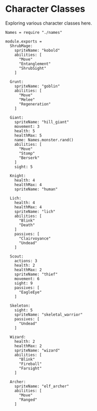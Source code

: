 Character Classes
=================

Exploring various character classes here.

    Names = require "./names"

    module.exports =
      ShrubMage:
        spriteName: "kobold"
        abilities: [
          "Move"
          "Entanglement"
          "ShrubSight"
        ]

      Grunt:
        spriteName: "goblin"
        abilities: [
          "Move"
          "Melee"
          "Regeneration"
        ]

      Giant:
        spriteName: "hill_giant"
        movement: 3
        health: 5
        healthMax: 5
        name: Names.monster.rand()
        abilities: [
          "Move"
          "Stomp"
          "Berserk"
        ]
        sight: 5

      Knight:
        health: 4
        healthMax: 4
        spriteName: "human"

      Lich:
        health: 4
        healthMax: 4
        spriteName: "lich"
        abilities: [
          "Blink"
          "Death"
        ]
        passives: [
          "Clairvoyance"
          "Undead"
        ]

      Scout:
        actions: 3
        health: 2
        healthMax: 2
        spriteName: "thief"
        movement: 6
        sight: 9
        passives: [
          "EagleEye"
        ]

      Skeleton:
        sight: 5
        spriteName: "skeletal_warrior"
        passives: [
          "Undead"
        ]

      Wizard:
        health: 2
        healthMax: 2
        spriteName: "wizard"
        abilities: [
          "Blink"
          "Fireball"
          "Farsight"
        ]

      Archer:
        spriteName: "elf_archer"
        abilities: [
          "Move"
          "Ranged"
        ]
